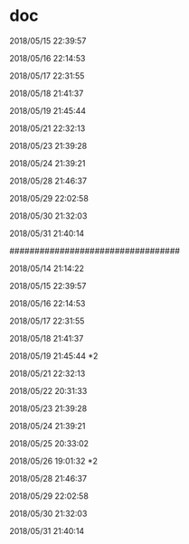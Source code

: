 # doc

2018/05/15 22:39:57 

2018/05/16 22:14:53 

2018/05/17 22:31:55 

2018/05/18 21:41:37 

2018/05/19 21:45:44 

2018/05/21 22:32:13 

2018/05/23 21:39:28 

2018/05/24 21:39:21 

2018/05/28 21:46:37 

2018/05/29 22:02:58 

2018/05/30 21:32:03 

2018/05/31 21:40:14 




##################################

2018/05/14 21:14:22 

2018/05/15 22:39:57 

2018/05/16 22:14:53 

2018/05/17 22:31:55 

2018/05/18 21:41:37 

2018/05/19 21:45:44 *2

2018/05/21 22:32:13 

2018/05/22 20:31:33 

2018/05/23 21:39:28 

2018/05/24 21:39:21 

2018/05/25 20:33:02 

2018/05/26 19:01:32 *2

2018/05/28 21:46:37 

2018/05/29 22:02:58 

2018/05/30 21:32:03

2018/05/31 21:40:14 

